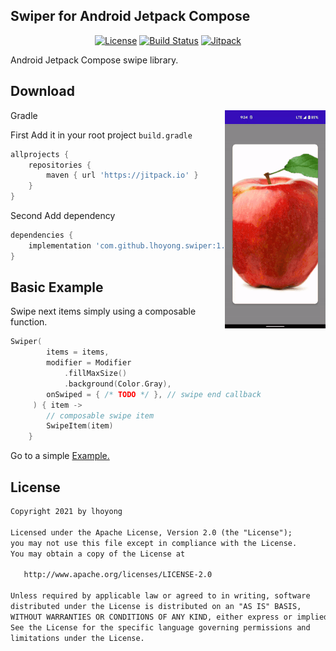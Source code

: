 ## Swiper for Android Jetpack Compose

<p align="center">
  <a href="https://opensource.org/licenses/Apache-2.0"><img alt="License" src="https://img.shields.io/badge/License-Apache%202.0-blue.svg"/></a>
  <a href="https://github.com/lhoyong/swiper/actions"><img alt="Build Status" src="https://github.com/lhoyong/swiper/actions/workflows/check.yml/badge.svg"/></a>
  <a href="https://jitpack.io/#lhoyong/swiper"><img alt="Jitpack" src="https://jitpack.io/v/lhoyong/swiper.svg"/></a>
</p>

Android Jetpack Compose swipe library.

## Download

<img src="https://github.com/lhoyong/swiper/blob/main/art/swiper-sample1.gif" align="right" width="32%"/>

Gradle

First Add it in your root project `build.gradle`
~~~gradle
allprojects {
    repositories {
        maven { url 'https://jitpack.io' }
    }
}
~~~

Second Add dependency
~~~gradle
dependencies {
    implementation 'com.github.lhoyong.swiper:1.0.0'
}
~~~

## Basic Example
Swipe next items simply using a composable function. 
~~~kt
Swiper(
        items = items,
        modifier = Modifier
            .fillMaxSize()
            .background(Color.Gray),
        onSwiped = { /* TODO */ }, // swipe end callback
     ) { item ->
        // composable swipe item
        SwipeItem(item)
    }  
~~~
Go to a simple [Example.](https://github.com/lhoyong/swiper/blob/main/sample/src/main/java/com/github/lhoyong/swiper/sample/MainActivity.kt)

## License
```xml
Copyright 2021 by lhoyong

Licensed under the Apache License, Version 2.0 (the "License");
you may not use this file except in compliance with the License.
You may obtain a copy of the License at

   http://www.apache.org/licenses/LICENSE-2.0

Unless required by applicable law or agreed to in writing, software
distributed under the License is distributed on an "AS IS" BASIS,
WITHOUT WARRANTIES OR CONDITIONS OF ANY KIND, either express or implied.
See the License for the specific language governing permissions and
limitations under the License.
```
